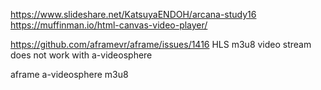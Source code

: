 https://www.slideshare.net/KatsuyaENDOH/arcana-study16
https://muffinman.io/html-canvas-video-player/


https://github.com/aframevr/aframe/issues/1416
HLS m3u8 video stream does not work with a-videosphere 


aframe a-videosphere  m3u8
<meta name="apple-mobile-web-app-capable" content="yes">
